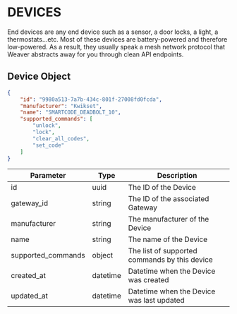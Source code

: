 # DEVICES

End devices are any end device such as a sensor, a door locks, a light, a thermostats...etc. Most of these devices are battery-powered and therefore low-powered. As a result, they usually speak a mesh network protocol that Weaver abstracts away for you through clean API endpoints.


## Device Object


```json
{
    "id": "9980a513-7a7b-434c-801f-27008fd0fcda",
    "manufacturer": "Kwikset",
    "name": "SMARTCODE_DEADBOLT_10",
    "supported_commands": [
        "unlock",
        "lock",
        "clear_all_codes",
        "set_code"
    ]
}
```

Parameter | Type | Description
--------- | ---- | -----------
id | uuid | The ID of the Device
gateway_id | string | The ID of the associated Gateway
manufacturer | string | The manufacturer of the Device
name | string | The name of the Device
supported_commands | object | The list of supported commands by this device
created_at | datetime | Datetime when the Device was created
updated_at | datetime | Datetime when the Device was last updated
